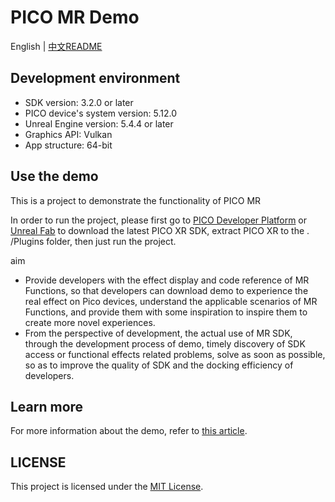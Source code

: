 # PICO MR Demo
English | [中文README](./README.zh_CN.md)

## Development environment

- SDK version: 3.2.0 or later
- PICO device's system version: 5.12.0
- Unreal Engine version: 5.4.4 or later
- Graphics API: Vulkan
- App structure: 64-bit

## Use the demo

This is a project to demonstrate the functionality of PICO MR

In order to run the project, please first go to [PICO Developer Platform](https://developer.picoxr.com/resources/#sdk) or [Unreal Fab](https://www.fab.com/listings/236a8c7c-659d-4d4b-9ffd-06eecd8caf9b) to download the latest PICO XR SDK, extract PICO XR to the . /Plugins folder, then just run the project.

aim

- Provide developers with the effect display and code reference of MR Functions, so that developers can download demo to experience the real effect on Pico devices, understand the applicable scenarios of MR Functions, and provide them with some inspiration to inspire them to create more novel experiences.
- From the perspective of development, the actual use of MR SDK, through the development process of demo, timely discovery of SDK access or functional effects related problems, solve as soon as possible, so as to improve the quality of SDK and the docking efficiency of developers.

## Learn more

For more information about the demo, refer to [this article](https://developer.picoxr.com/document/unreal/sense-pack-overview/).

## LICENSE
This project is licensed under the [MIT License](./License.md).
